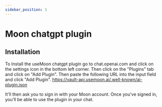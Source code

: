 ```yaml
---
sidebar_position: 1
---
```


# Moon chatgpt plugin
## Installation
To Install the useMoon chatgpt plugin go to chat.openai.com and click on the settings icon in the bottom left corner. Then click on the "Plugins" tab and click on "Add Plugin". Then paste the following URL into the input field and click "Add Plugin".
https://vault-api.usemoon.ai/.well-known/ai-plugin.json

It'll then ask you to sign in with your Moon account. Once you've signed in, you'll be able to use the plugin in your chat.


